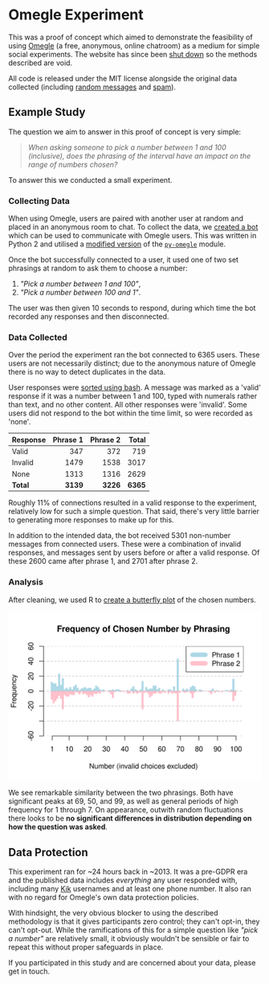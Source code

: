 # Omegle Experiment

This was a proof of concept which aimed to demonstrate the feasibility of using [Omegle](https://en.wikipedia.org/wiki/Omegle) (a free, anonymous, online chatroom) as a medium for simple social experiments. The website has since been [shut down](https://www.bbc.co.uk/news/business-67364634) so the methods described are void.

All code is released under the MIT license alongside the original data collected (including [random messages](https://github.com/Foggalong/Omegle-Experiment/blob/main/Bot/output.dat#L94) and [spam](https://github.com/Foggalong/Omegle-Experiment/blob/main/Bot/output.dat#L1949)).

## Example Study

The question we aim to answer in this proof of concept is very simple:

> _When asking someone to pick a number between 1 and 100 (inclusive), does the phrasing of the interval have an impact on the range of numbers chosen?_

To answer this we conducted a small experiment.

### Collecting Data

When using Omegle, users are paired with another user at random and placed in an anonymous room to chat. To collect the data, we [created a bot](Bot/bot.py) which can be used to communicate with Omegle users. This was written in Python 2 and utilised a [modified version](Bot/omegle.py) of the [`py-omegle`](https://code.google.com/p/py-omegle/) module.

Once the bot successfully connected to a user, it used one of two set phrasings at random to ask them to choose a number:

1. _"Pick a number between 1 and 100"_,
1. _"Pick a number between 100 and 1"_.

The user was then given 10 seconds to respond, during which time the bot recorded any responses and then disconnected.

### Data Collected

Over the period the experiment ran the bot connected to 6365 users. These users are not necessarily distinct; due to the anonymous nature of Omegle there is no way to detect duplicates in the data.

User responses were [sorted using bash](Analysis/analysis.sh). A message was marked as a 'valid' response if it was a number between 1 and 100, typed with numerals rather than text, and no other content. All other responses were 'invalid'. Some users did not respond to the bot within the time limit, so were recorded as 'none'.

Response  | Phrase 1 | Phrase 2 |   Total |
:-------- | -------: | -------: | ------: |
Valid     |      347 |      372 |     719 |
Invalid   |     1479 |     1538 |    3017 |
None      |     1313 |     1316 |    2629 |
**Total** | **3139** | **3226** |**6365** |

Roughly 11% of connections resulted in a valid response to the experiment, relatively low for such a simple question. That said, there's very little barrier to generating more responses to make up for this.

In addition to the intended data, the bot received 5301 non-number messages from connected users. These were a combination of invalid responses, and messages sent by users before or after a valid response. Of these 2600 came after phrase 1, and 2701 after phrase 2.

### Analysis

After cleaning, we used R to [create a butterfly plot](analysis/) of the chosen numbers.

![Butterfly plot which shows the frequencies of chosen numbers split by the phrasing of the question asked.](Analysis/output.png)

We see remarkable similarity between the two phrasings. Both have significant peaks at 69, 50, and 99, as well as general periods of high frequency for 1 through 7. On appearance, outwith random fluctuations there looks to be **no significant differences in distribution depending on how the question was asked**.

## Data Protection

This experiment ran for ~24 hours back in ~2013. It was a pre-GDPR era and the published data includes _everything_ any user responded with, including many [Kik](https://en.wikipedia.org/wiki/Kik_Messenger) usernames and at least one phone number. It also ran with no regard for Omegle's own data protection policies.

With hindsight, the very obvious blocker to using the described methodology is that it gives participants zero control; they can't opt-in, they can't opt-out. While the ramifications of this for a simple question like _"pick a number"_ are relatively small, it obviously wouldn't be sensible or fair to repeat this without proper safeguards in place.

If you participated in this study and are concerned about your data, please get in touch.
